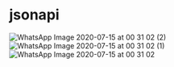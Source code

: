 # jsonapi
![WhatsApp Image 2020-07-15 at 00 31 02 (2)](https://user-images.githubusercontent.com/63543822/87459294-68adac00-c635-11ea-9cf0-98f2874f279c.jpeg)
![WhatsApp Image 2020-07-15 at 00 31 02 (1)](https://user-images.githubusercontent.com/63543822/87459304-6b100600-c635-11ea-9bc8-6fcc3fe27525.jpeg)
![WhatsApp Image 2020-07-15 at 00 31 02](https://user-images.githubusercontent.com/63543822/87459312-6c413300-c635-11ea-8a2a-45dbe10aa1f9.jpeg)
